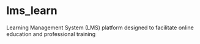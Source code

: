 # lms_learn
Learning Management System (LMS) platform designed to facilitate online education and professional training
